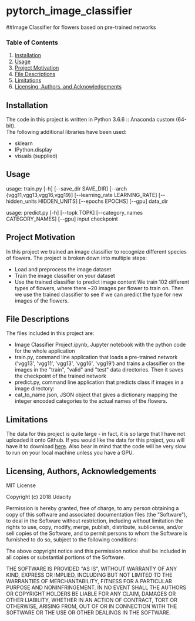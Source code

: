 # pytorch_image_classifier
##Image Classifier for flowers based on pre-trained networks


### Table of Contents

1. [Installation](#installation)
2. [Usage](#usage)
3. [Project Motivation](#motivation)
4. [File Descriptions](#files)
5. [Limitations](#limitations)
6. [Licensing, Authors, and Acknowledgements](#licensing)

## Installation <a name="installation"></a>
The code in this project is written in Python 3.6.6 :: Anaconda custom (64-bit).  
The following additional libraries have been used:
- sklearn
- IPython.display
- visuals (supplied)


## Usage <a name="usage"></a>
usage: train.py [-h] [--save_dir SAVE_DIR] [--arch  {vgg11,vgg13,vgg16,vgg19}]
                [--learning_rate LEARNING_RATE] [--hidden_units HIDDEN_UNITS]
                [--epochs EPOCHS] [--gpu]
                data_dir
                
usage: predict.py [-h] [--topk TOPK] [--category_names  CATEGORY_NAMES]
                  [--gpu]
                  input checkpoint
                  

## Project Motivation<a name="motivation"></a>
In this project we trained an image classifier to recognize different species of flowers.
The project is broken down into multiple steps:
* Load and preprocess the image dataset
* Train the image classifier on your dataset
* Use the trained classifier to predict image content
We train 102 different types of flowers, where there ~20 images per flower to train on. Then we  use the trained classifier to see if we can predict the type for new images of the flowers.



## File Descriptions <a name="files"></a>
The files included in this project are:
* Image Classifier Project.ipynb, Jupyter notebook with the python code for the whole application
* train.py, command line application that loads a pre-trained network ('vgg13', 'vgg11', 'vgg13', 'vgg16', 'vgg19') and trains a classifier on the images in the "train", "valid" and "test" data directories. Then it saves the checkpoint of the trained network
* predict.py, command line application that predicts class if images in a image directory:
* cat_to_name.json, JSON object that gives a dictionary mapping the integer encoded categories to the actual names of the flowers.


## Limitations<a name="limitations"></a>
The data for this project is quite large - in fact, it is so large that I have not uploaded it onto Github.  If you would like the data for this project, you will have it to download [here](https://s3.amazonaws.com/content.udacity-data.com/nd089/flower_data.tar.gz). Also bear in mind that the code will be very slow to run on your local machine unless you have a GPU.  

## Licensing, Authors, Acknowledgements<a name="licensing"></a>
MIT License

Copyright (c) 2018 Udacity

Permission is hereby granted, free of charge, to any person obtaining a copy
of this software and associated documentation files (the "Software"), to deal
in the Software without restriction, including without limitation the rights
to use, copy, modify, merge, publish, distribute, sublicense, and/or sell
copies of the Software, and to permit persons to whom the Software is
furnished to do so, subject to the following conditions:

The above copyright notice and this permission notice shall be included in all
copies or substantial portions of the Software.

THE SOFTWARE IS PROVIDED "AS IS", WITHOUT WARRANTY OF ANY KIND, EXPRESS OR
IMPLIED, INCLUDING BUT NOT LIMITED TO THE WARRANTIES OF MERCHANTABILITY,
FITNESS FOR A PARTICULAR PURPOSE AND NONINFRINGEMENT. IN NO EVENT SHALL THE
AUTHORS OR COPYRIGHT HOLDERS BE LIABLE FOR ANY CLAIM, DAMAGES OR OTHER
LIABILITY, WHETHER IN AN ACTION OF CONTRACT, TORT OR OTHERWISE, ARISING FROM,
OUT OF OR IN CONNECTION WITH THE SOFTWARE OR THE USE OR OTHER DEALINGS IN THE
SOFTWARE.


